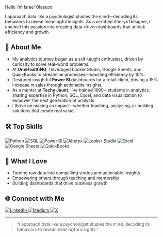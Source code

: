 Hello I'm Israel Olasupo

I approach data like a psychologist studies the mind—decoding its behaviors to reveal meaningful insights. As a certified Alteryx Designer, I channel this passion into creating data-driven dashboards that unlock efficiency and growth.

## 🚀 About Me

- My analytics journey began as a self-taught enthusiast, driven by curiosity to solve real-world problems.
- At **OneHealthNG**, I leveraged Looker Studio, Google Sheets, and QuickBooks to streamline processes—boosting efficiency by 10%.
- Designed insightful **Power BI** dashboards for a retail client, driving a 15% increase in sales through actionable insights.
- As a mentor at **Techy Jaunt**, I’ve trained 1000+ students in analytics, sharing expertise in Python, SQL, Excel, and data visualization to empower the next generation of analysts.
- I thrive on making an impact—whether teaching, analyzing, or building solutions that create real value.

## 🛠️ Top Skills

![Python](https://img.shields.io/badge/-Python-3776AB?logo=python&logoColor=white&style=flat)
![SQL](https://img.shields.io/badge/-SQL-336791?logo=postgresql&logoColor=white&style=flat)
![Power BI](https://img.shields.io/badge/-Power%20BI-F2C811?logo=powerbi&logoColor=black&style=flat)
![Alteryx](https://img.shields.io/badge/-Alteryx-0076B6?logo=alteryx&logoColor=white&style=flat)
![Looker Studio](https://img.shields.io/badge/-Looker%20Studio-4285F4?logo=googleanalytics&logoColor=white&style=flat)
![Excel](https://img.shields.io/badge/-Excel-217346?logo=microsoft-excel&logoColor=white&style=flat)
![Google Sheets](https://img.shields.io/badge/-Google%20Sheets-34A853?logo=googlesheets&logoColor=white&style=flat)
![QuickBooks](https://img.shields.io/badge/-QuickBooks-21A366?logo=intuit&logoColor=white&style=flat)

## 🌱 What I Love

- Turning raw data into compelling stories and actionable insights
- Empowering others through teaching and mentorship
- Building dashboards that drive business growth

## 🌐 Connect with Me

<p>
  <a href="https://linkedin.com/in/olasupoisrael" target="_blank">
    <img src="https://img.shields.io/badge/LinkedIn-0077B5?style=for-the-badge&logo=linkedin&logoColor=white" alt="LinkedIn"/>
  </a>
  <a href="https://olasupoisrael.medium.com" target="_blank">
    <img src="https://img.shields.io/badge/Medium-12100E?style=for-the-badge&logo=medium&logoColor=white" alt="Medium"/>
  </a>
  <a href="https://x.com/analyst3Sync" target="_blank">
    <img src="https://img.shields.io/badge/X-000000?style=for-the-badge&logo=twitter&logoColor=white" alt="X"/>
  </a>
</p>


---

> “I approach data like a psychologist studies the mind, decoding its behaviors to reveal meaningful insights.”
